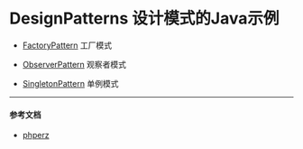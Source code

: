 # DesignPatterns  设计模式的Java示例

* [FactoryPattern](https://github.com/103style/DesignPatterns/tree/master/app/src/main/java/com/lxk/softwaredesignpatterndemos/FactoryPattern)
  工厂模式

* [ObserverPattern](https://github.com/103style/DesignPatterns/tree/master/app/src/main/java/com/lxk/softwaredesignpatterndemos/ObserverPattern)
  观察者模式

* [SingletonPattern](https://github.com/103style/DesignPatterns/tree/master/app/src/main/java/com/lxk/softwaredesignpatterndemos/SingletonPattern)
  单例模式


---

#### 参考文档
* [phperz](http://www.phperz.com/special/40.html)